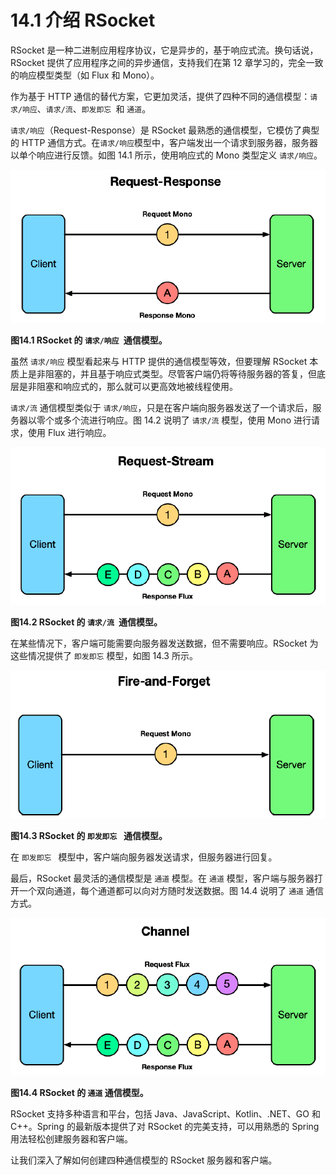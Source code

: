 # 14.1 介绍 RSocket

RSocket 是一种二进制应用程序协议，它是异步的，基于响应式流。换句话说，RSocket 提供了应用程序之间的异步通信，支持我们在第 12 章学习的，完全一致的响应模型类型（如 Flux 和 Mono）。

作为基于 HTTP 通信的替代方案，它更加灵活，提供了四种不同的通信模型：`请求/响应`、`请求/流`、`即发即忘 `和 `通道`。

`请求/响应`（Request-Response）是 RSocket 最熟悉的通信模型，它模仿了典型的 HTTP 通信方式。在`请求/响应`模型中，客户端发出一个请求到服务器，服务器以单个响应进行反馈。如图 14.1 所示，使用响应式的 Mono 类型定义 `请求/响应`。

![](../assets/14.1.png)

**图14.1 RSocket 的 `请求/响应 `通信模型。** <br/>

虽然 `请求/响应` 模型看起来与 HTTP 提供的通信模型等效，但要理解 RSocket 本质上是非阻塞的，并且基于响应式类型。尽管客户端仍将等待服务器的答复，但底层是非阻塞和响应式的，那么就可以更高效地被线程使用。

`请求/流` 通信模型类似于 `请求/响应`，只是在客户端向服务器发送了一个请求后，服务器以零个或多个流进行响应。图 14.2 说明了 `请求/流` 模型，使用 Mono 进行请求，使用 Flux 进行响应。

![](../assets/14.2.png)

**图14.2 RSocket 的 `请求/流 `通信模型。** <br/>

在某些情况下，客户端可能需要向服务器发送数据，但不需要响应。RSocket 为这些情况提供了 `即发即忘` 模型，如图 14.3 所示。

![](../assets/14.3.png)

**图14.3 RSocket 的 `即发即忘 ` 通信模型。** <br/>

在 `即发即忘 ` 模型中，客户端向服务器发送请求，但服务器进行回复。

最后，RSocket 最灵活的通信模型是 `通道` 模型。在 `通道` 模型，客户端与服务器打开一个双向通道，每个通道都可以向对方随时发送数据。图 14.4 说明了 `通道` 通信方式。

![](../assets/14.4.png)

**图14.4 RSocket 的 `通道`  通信模型。** <br/>

RSocket 支持多种语言和平台，包括 Java、JavaScript、Kotlin、.NET、GO 和 C++。Spring 的最新版本提供了对 RSocket 的完美支持，可以用熟悉的 Spring 用法轻松创建服务器和客户端。

让我们深入了解如何创建四种通信模型的 RSocket 服务器和客户端。
